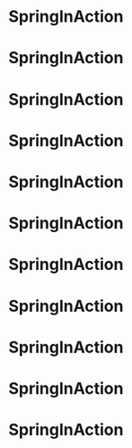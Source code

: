 # SpringInAction
# SpringInAction
# SpringInAction
# SpringInAction
# SpringInAction
# SpringInAction
# SpringInAction
# SpringInAction
# SpringInAction
# SpringInAction
# SpringInAction
